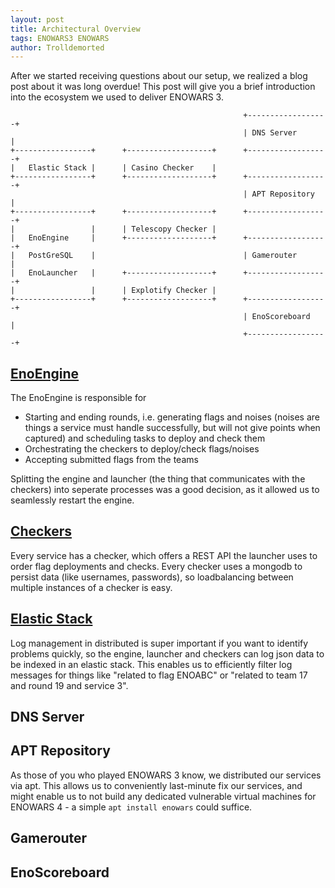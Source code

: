 ```yaml
---
layout: post
title: Architectural Overview
tags: ENOWARS3 ENOWARS
author: Trolldemorted
---
```


After we started receiving questions about our setup, we realized a blog post about it was long overdue! This post will give you a brief introduction into the ecosystem we used to deliver ENOWARS 3.


```
                                                    +------------------+
                                                    | DNS Server       |
+-----------------+      +-------------------+      +------------------+
|   Elastic Stack |      | Casino Checker    |
+-----------------+      +-------------------+      +------------------+
                                                    | APT Repository   |
+-----------------+      +-------------------+      +------------------+
|                 |      | Telescopy Checker |
|   EnoEngine     |      +-------------------+      +------------------+
|   PostGreSQL    |                                 | Gamerouter       |
|   EnoLauncher   |      +-------------------+      +------------------+
|                 |      | Explotify Checker |
+-----------------+      +-------------------+      +------------------+
                                                    | EnoScoreboard    |
                                                    +------------------+
```

## [EnoEngine](https://github.com/enowars/EnoEngine)
The EnoEngine is responsible for
- Starting and ending rounds, i.e. generating flags and noises (noises are things a service must handle successfully, but will not give points when captured) and scheduling tasks to deploy and check them
- Orchestrating the checkers to deploy/check flags/noises
- Accepting submitted flags from the teams

Splitting the engine and launcher (the thing that communicates with the checkers) into seperate processes was a good decision, as it allowed us to seamlessly restart the engine.


## [Checkers](https://github.com/enowars/enochecker)
Every service has a checker, which offers a REST API the launcher uses to order flag deployments and checks. Every checker uses a mongodb to persist data (like usernames, passwords), so loadbalancing between multiple instances of a checker is easy.


## [Elastic Stack](https://www.elastic.co)
Log management in distributed is super important if you want to identify problems quickly, so the engine, launcher and checkers can log json data to be indexed in an elastic stack. This enables us to efficiently filter log messages for things like "related to flag ENOABC" or "related to team 17 and round 19 and service 3".

## DNS Server

## APT Repository
As those of you who played ENOWARS 3 know, we distributed our services via apt. This allows us to conveniently last-minute fix our services, and might enable us to not build any dedicated vulnerable virtual machines for ENOWARS 4 - a simple `apt install enowars` could suffice.

## Gamerouter

## EnoScoreboard


